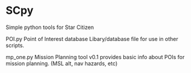 # SCpy
Simple python tools for Star Citizen

POI.py Point of Interest database
Libary/database file for use in other scripts.

mp_one.py Mission Planning tool v0.1
provides basic info about POIs for mission planning. (MSL alt, nav hazards, etc)
